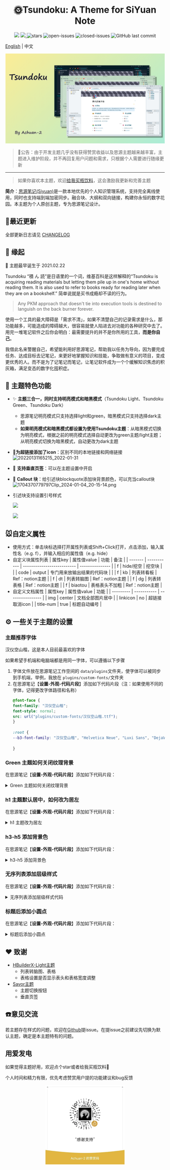 <h1 align="center">🌞Tsundoku: A Theme for SiYuan Note</h1>



<p align="center">        
           <a title="Hits" target="_blank" href="https://github.com/Achuan-2/siyuan-themes-tsundoku-light"><img src="https://hits.b3log.org/Achuan-2/siyuan-themes-tsundoku-light.svg" ></a>
           <a title="GitHub release (latest by date including pre-releases)" target="_blank" href="https://github.com/Achuan-2/siyuan-themes-tsundoku/releases/latest">
                 <img src="https://img.shields.io/github/v/release/Achuan-2/siyuan-themes-tsundoku?include_prereleases&style=flat-square" >
           </a>
           <img src="https://img.shields.io/github/stars/Achuan-2/siyuan-themes-tsundoku" alt="stars">
           <img src="https://img.shields.io/github/issues-raw/Achuan-2/siyuan-themes-tsundoku" alt="open-issues">
           <img src="https://img.shields.io/github/issues-closed-raw/Achuan-2/siyuan-themes-tsundoku" alt="closed-issues">
          <img src="https://img.shields.io/github/last-commit/Achuan-2/siyuan-themes-tsundoku" alt="GitHub last commit">
</p>

[English](./README.md)  | 中文

![](preview.png)

> 📢公告：由于开发主题几乎没有获得赞赏收益以及思源主题越来越丰富，主题进入维护阶段，并不再回复用户问题和需求，只根据个人需要进行随缘更新

---

> 如果你喜欢本主题，欢迎[给我买瓶饮料](https://www.yuque.com/achuan-2)，这会激励我更新和完善主题

**简介**：[思源笔记(Siyuan)](https://github.com/siyuan-note/siyuan)是一款本地优先的个人知识管理系统，支持完全离线使用，同时也支持端到端加密同步。融合块、大纲和双向链接，构建你永恒的数字花园。本主题为个人原创主题，专为思源笔记设计。


## 🚀最近更新


全部更新日志请见 [CHANGELOG](https://cdn.jsdelivr.net/gh/Achuan-2/siyuan-themes-tsundoku@main/CHANGELOG.md)

## 💌 缘起

🎉 主题最早诞生于 2021.02.22

Tsundoku “積 ん 読”是日语里的一个词，维基百科是这样解释的“Tsundoku is acquiring reading materials but letting them pile up in one's home without reading them. It is also used to refer to books ready for reading later when they are on a bookshelf.” 简单说就是买书成瘾却不读的行为。

> Any PKM approach that doesn't tie into execution tools is destined to languish on the back burner forever.

使用一个工具的最大障碍是「需求不清」，如果不清楚自己的记录需求是什么，那功能越多，可能造成的障碍越大，很容易就使人陷进去对功能的各种研究中去了。用完一堆笔记软件之后你会明白：最需要提升的并不是你所用的工具，**而是你自己**。

我借此名来警醒自己，希望能利用好思源笔记，帮助我以任务为导向，因为要完成任务、达成目标去记笔记，来更好地掌握知识和技能，争取做有意义的项目，变成更优秀的人。而不是为了记笔记而笔记，让笔记软件成为一个个缓解知识焦虑的积灰箱，满足变态的数字化囤积症。

## 🐯 主题特色功能

- ✨ **主题三合一，同时支持明亮模式和暗黑模式**（Tsundoku Light、Tsundoku Green、Tsundoku Dark）

  - 思源笔记明亮模式只支持选择light和green，暗黑模式只支持选择dark主题
  - **如果明亮模式和暗黑模式都设置为使用Tsundoku主题**：从暗黑模式切换为明亮模式，根据之前的明亮模式选择自动更改为green主题/light主题；从明亮模式切换为暗黑模式，自动更改为dark主题
- 📎**为超链接添加了icon**：区别不同的本地链接和网络链接
  ![20220131165215_2022-01-31](https://cdn.jsdelivr.net/gh/Achuan-2/PicBed@pic/assets/README/20220131165215_2022-01-31.png)
- 📑 **支持垂直页签**：可以在主题设置中开启
- 🧊 **Callout 块**：给引述块blockquote添加块背景颜色，可以充当callout块
  ![1704370779797Clip_2024-01-04_20-15-14.png](https://cdn.jsdelivr.net/gh/Achuan-2/PicBed@pic/assets/1704370779797Clip_2024-01-04_20-15-14.png)
- 引述块支持设置引号样式

	![](https://fastly.jsdelivr.net/gh/Achuan-2/PicBed/assets/PixPin_2025-07-05_10-23-56-2025-07-05.png)

	![](https://fastly.jsdelivr.net/gh/Achuan-2/PicBed/assets/PixPin_2025-07-05_10-21-24-2025-07-05.png)





## 🐭自定义属性

- 使用方式：单击块标选择打开属性列表或Shift+Click打开，点击添加，输入属性名（e.g. f），并输入相应的属性值（e.g.  hide）
- 自定义块属性列表
  | 属性key | 属性值value | 功能                       | 备注            |
  | ------- | ----------- | -------------------------- | --------------- |
  | f       | hide/挖空   | 挖空块                     |                 |
  | code    | output      | 专门用来放输出结果的代码块 |                 |
  | f       | kb          | 列表转看板                 | Ref：notion主题 |
  | f       | dt          | 列表转脑图                 | Ref：notion主题 |
  | f       | dg          | 列表转表格                 | Ref：notion主题 |
  | f       | biaotou     | 表格表头不加粗             | Ref：notion主题 |
- 自定义文档属性
  | 属性key   | 属性值value | 功能             |
  | --------- | ----------- | ---------------- |
  | img       | center      | 文档全部图片居中 |
  | linkicon  | no          | 超链接取消icon   |
  | title-num | true        | 标题自动编号     |

## ⚙️ 一些关于主题的设置

### 主题推荐字体

汉仪空山楷，这是本人目前最喜欢的字体

如果希望手机端和电脑端都是用同一字体，可以遵循以下步骤

1. 字体文件放在思源笔记工作空间的 `data/plugins`文件夹，使字体可以被同步到手机端，举例，我放在 `plugins/custom-fonts/`文件夹
2. 在思源笔记【**设置-外观-代码片段**】添加如下代码片段（注：如果使用不同的字体，记得更改字体路径和名称）
   ```css
   @font-face {
   font-family: "汉仪空山楷";
   font-style: normal;
   src: url("plugins/custom-fonts/汉仪空山楷.ttf");
   }

   :root {
   --b3-font-family: "汉仪空山楷", "Helvetica Neue", "Luxi Sans", "DejaVu Sans", "Hiragino Sans GB", "Microsoft Yahei", "sans-serif","Twitter Emoji","Apple Color Emoji", "Segoe UI Emoji", "Noto Color Emoji", "Segoe UI Symbol", "Android Emoji", "EmojiSymbols" !important;

   }


   ```

### Green 主题如何关闭纹理背景

在思源笔记【**设置-外观-代码片段**】添加如下代码片段：

<details>
  <summary>Green 主题如何关闭纹理背景</summary>

```css
.protyle-wysiwyg * {
background-image:none !important;

}

body * {
background-image:none !important;

}
```

</details>

### h1 主题默认居中，如何改为居左

在思源笔记【**设置-外观-代码片段**】添加如下代码片段：

<details>
  <summary> h1 主题改为居左</summary>

```css
.protyle-wysiwyg .h1 {
text-align:left !important;
border-bottom: none;
}
```

</details>

### h3-h5 添加背景色

在思源笔记【**设置-外观-代码片段**】添加如下代码片段：

<details>
  <summary>h3-h5 添加背景色</summary>

```css
.protyle-wysiwyg [data-node-id].h3,
.b3-typography h3 {
    /* h3标题基本样式 */
    font-size: 1.35em !important;
    color: var(--b3-card-info-color);
    background-color: var(--b3-card-info-background);
    box-shadow: 2px 2px 2px var(--b3-table-border-color);
}
.protyle-wysiwyg [data-node-id].h4,
.b3-typography h4 {
    /* h5标题基本样式 */
    font-size: 1.2em !important;
    color: var(--b3-card-success-color);
    background-color: var(--b3-card-success-background);
    box-shadow: 2px 2px 2px var(--b3-table-border-color);
}
.protyle-wysiwyg [data-node-id].h5,
.b3-typography h5 {
    /* h6标题基本样式 */
    font-size: 1.1em !important;
    color: var(--custom-h5-color);
    background-color: var(--b3-font-background9);
    box-shadow: 2px 2px 2px var(--b3-table-border-color);
}

```

</details>

### 无序列表添加层级样式

在思源笔记【**设置-外观-代码片段**】添加如下代码片段：

<details>
  <summary>无序列表添加层级样式代码</summary>

```css
[data-subtype="u"]>.li[data-subtype="u"]>.protyle-action svg{
	color:transparent;
}

[data-subtype="u"]>.li[data-subtype="u"]>.protyle-action::before {
    font-size: 1.5em;
    line-height: 1;
    margin-bottom: 0px;
	margin-left:13px;
    font-family: Arial;
	content: "•";
}

[data-subtype="u"]>[data-subtype="u"] .li[data-subtype="u"]>.protyle-action::before{
	content: "◦";
}
[data-subtype="u"]>[data-subtype="u"] .li[data-subtype="u"] .li[data-subtype="u"]>.protyle-action::before{
	content: "▪";
}
[data-subtype="u"]>[data-subtype="u"] .li[data-subtype="u"] .li[data-subtype="u"] .li[data-subtype="u"]>.protyle-action::before{
	content: "•";
}
[data-subtype="u"]>[data-subtype="u"] .li[data-subtype="u"] .li[data-subtype="u"] .li[data-subtype="u"] .li[data-subtype="u"]>.protyle-action::before{
	content: "◦";
}
[data-subtype="u"]>[data-subtype="u"] .li[data-subtype="u"] .li[data-subtype="u"] .li[data-subtype="u"] .li[data-subtype="u"] .li[data-subtype="u"]>.protyle-action::before{
	content: "▪";
}
[data-subtype="u"]>[data-subtype="u"] .li[data-subtype="u"] .li[data-subtype="u"] .li[data-subtype="u"] .li[data-subtype="u"] .li[data-subtype="u"] .li[data-subtype="u"]>.protyle-action::before{
	content: "•";
}
[data-subtype="u"]>[data-subtype="u"] .li[data-subtype="u"] .li[data-subtype="u"] .li[data-subtype="u"] .li[data-subtype="u"] .li[data-subtype="u"] .li[data-subtype="u"] .li[data-subtype="u"]>.protyle-action::before{
	content: "◦";
}
[data-subtype="u"]>[data-subtype="u"] .li[data-subtype="u"] .li[data-subtype="u"] .li[data-subtype="u"] .li[data-subtype="u"] .li[data-subtype="u"] .li[data-subtype="u"] .li[data-subtype="u"] .li[data-subtype="u"]>.protyle-action::before{
	content: "▪";
}
[data-subtype="u"]>[data-subtype="u"] .li[data-subtype="u"] .li[data-subtype="u"] .li[data-subtype="u"] .li[data-subtype="u"] .li[data-subtype="u"] .li[data-subtype="u"] .li[data-subtype="u"] .li[data-subtype="u"] .li[data-subtype="u"]>.protyle-action::before{
	content: "•";
}
[data-subtype="u"]>[data-subtype="u"] .li[data-subtype="u"] .li[data-subtype="u"] .li[data-subtype="u"] .li[data-subtype="u"] .li[data-subtype="u"] .li[data-subtype="u"] .li[data-subtype="u"] .li[data-subtype="u"] .li[data-subtype="u"] .li[data-subtype="u"]>.protyle-action::before{
	content: "◦";
}
[data-subtype="u"]>[data-subtype="u"] .li[data-subtype="u"] .li[data-subtype="u"] .li[data-subtype="u"] .li[data-subtype="u"] .li[data-subtype="u"] .li[data-subtype="u"] .li[data-subtype="u"] .li[data-subtype="u"] .li[data-subtype="u"] .li[data-subtype="u"] .li[data-subtype="u"]>.protyle-action::before{
	content: "▪";
}

```

</details>

### 标题后添加小圆点

在思源笔记【**设置-外观-代码片段**】添加如下代码片段：

<details>
  <summary>标题后添加小圆点</summary>

```css
:root {
	--h1-list-graphic: var(--custom-h1-color, #0f4c81);
	--h2-list-graphic: var(--custom-h2-color, #083256);
	--h3-list-graphic: var(--custom-h3-color, #63a4c1);
	--h4-list-graphic: var(--custom-h4-color, #71a796);
	--h5-list-graphic: var(--custom-h5-color, #3b51a4);
	--h6-list-graphic: var(--custom-h6-color, #dda36a);
}


.protyle-wysiwyg .h1>[spellcheck]:not(:empty)::after {
	content: "";
	position: absolute;
	float: left;
	margin-left: 5px;
	height: 0.45em;
	width: 0.15em;
	bottom: 40%;
	border-radius: 3px;
	background-color: var(--h1-list-graphic);
	opacity: 0.5;
}

.protyle-wysiwyg [data-node-id].li>.protyle-action~.h1>[spellcheck]::after {
	bottom: 40%;
}

.protyle-wysiwyg .h2>[spellcheck]:not(:empty)::after {
	content: "";
	position: absolute;
	float: left;
	margin-left: 5px;
	height: 0.16em;
	width: 0.16em;
	bottom: 40%;
	border-radius: 3px;
	background-color: var(--h2-list-graphic);
	opacity: 0.5;
	box-shadow: 0.25em 0.25em 0 0 var(--h2-list-graphic);
}

.protyle-wysiwyg [data-node-id].li>.protyle-action~.h2>[spellcheck]::after {
	bottom: 40%;
}

.protyle-wysiwyg .h3>[spellcheck]:not(:empty)::after {
	content: "";
	position: absolute;
	float: left;
	margin-left: 5px;
	height: 0.16em;
	width: 0.16em;
	bottom: 40%;
	border-radius: 3px;
	background-color: var(--h3-list-graphic);
	opacity: 0.5;
	box-shadow: 0.25em 0.25em 0 0 var(--h3-list-graphic), 0 0.25em 0 0 var(--h3-list-graphic);
}

.protyle-wysiwyg .h4>[spellcheck]:not(:empty)::after {
	content: "";
	position: absolute;
	float: left;
	margin-left: 5px;
	height: 0.15em;
	width: 0.15em;
	bottom: 40%;
	border-radius: 3px;
	background-color: var(--h4-list-graphic);
	opacity: 0.5;
	box-shadow: 0.25em 0.25em 0 0 var(--h4-list-graphic), 0 0.25em 0 0 var(--h4-list-graphic), 0.25em 0 0 0 var(--h4-list-graphic);
}

.protyle-wysiwyg .h5>[spellcheck]:not(:empty)::after {
	content: "";
	position: absolute;
	float: left;
	margin-left: 5px;
	height: 0.15em;
	width: 0.15em;
	bottom: 40%;
	border-radius: 3px;
	background-color: var(--h5-list-graphic);
	opacity: 0.5;
	box-shadow: 0.25em 0.25em 0 0 var(--h5-list-graphic), 0 0.25em 0 0 var(--h5-list-graphic), 0.25em 0 0 0 var(--h5-list-graphic), 0 -0.25em 0 0 var(--h5-list-graphic);
}

.protyle-wysiwyg .h6>[spellcheck]:not(:empty)::after {
	content: "";
	position: absolute;
	float: left;
	margin-left: 5px;
	height: 0.15em;
	width: 0.15em;
	bottom: 40%;
	border-radius: 3px;
	background-color: var(--h6-list-graphic);
	opacity: 0.5;
	box-shadow: 0.25em 0.25em 0 0 var(--h6-list-graphic), 0 0.25em 0 0 var(--h6-list-graphic), 0.25em 0 0 0 var(--h6-list-graphic), 0 -0.25em 0 0 var(--h6-list-graphic), 0.25em -0.25em 0 0 var(--h6-list-graphic);
}

/* 添加一个可选的隐藏类，当需要临时禁用时使用 */
.h-reminder-disabled .protyle-wysiwyg .h1>[spellcheck]:not(:empty)::after,
.h-reminder-disabled .protyle-wysiwyg .h2>[spellcheck]:not(:empty)::after,
.h-reminder-disabled .protyle-wysiwyg .h3>[spellcheck]:not(:empty)::after,
.h-reminder-disabled .protyle-wysiwyg .h4>[spellcheck]:not(:empty)::after,
.h-reminder-disabled .protyle-wysiwyg .h5>[spellcheck]:not(:empty)::after,
.h-reminder-disabled .protyle-wysiwyg .h6>[spellcheck]:not(:empty)::after {
	display: none !important;
}

```

</details>

## ❤ 致谢

- [HBuilderX-Light主题](https://github.com/UFDXD/HBuilderX-Light)
  - 列表转脑图、表格
  - 表格设置是否显示表头和表格宽度调整
- [Savor主题](https://github.com/royc01/notion-theme)
  - 主题切换按钮
  - 垂直页签



## ☎️意见交流

若主题存在样式的问题，欢迎在[Github](https://github.com/Achuan-2/siyuan-themes-tsundoku)提issue。在提issue之前建议先切换为默认主题，确定是本主题特有的问题。

## 用爱发电

如果觉得主题好用，欢迎点个star或者给我买瓶饮料🙏

个人时间和精力有限，优先考虑赞赏用户提的功能建议和bug反馈

<div align="center">
  <img src="donate.webp" width="250" />
</div>
